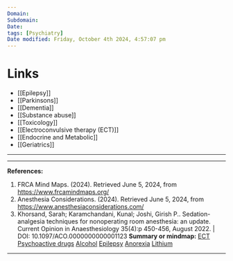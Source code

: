 ```yaml
---
Domain: 
Subdomain: 
Date:
tags: [Psychiatry]
Date modified: Friday, October 4th 2024, 4:57:07 pm
---
```


# Links
- [[Epilepsy]]
- [[Parkinsons]]
- [[Dementia]]
- [[Substance abuse]]
- [[Toxicology]]
- [[Electroconvulsive therapy (ECT)]]
- [[Endocrine and Metabolic]]
- [[Geriatrics]]

---

---
**References:**

1. FRCA Mind Maps. (2024). Retrieved June 5, 2024, from https://www.frcamindmaps.org/
2. Anesthesia Considerations. (2024). Retrieved June 5, 2024, from https://www.anesthesiaconsiderations.com/
3. Khorsand, Sarah; Karamchandani, Kunal; Joshi, Girish P.. Sedation-analgesia techniques for nonoperating room anesthesia: an update. Current Opinion in Anaesthesiology 35(4):p 450-456, August 2022. | DOI: 10.1097/ACO.0000000000001123
**Summary or mindmap:**
[ECT](https://frcamindmaps.org/mindmaps/patientconditions1/anaesthesiaforect/anaesthesiaforect.html)
[Psychoactive drugs](https://frcamindmaps.org/mindmaps/patientconditions1/anaesthesiaandpsychoactivedrugs/anaesthesiaandpsychoactivedrugs.html)
[Alcohol](https://frcamindmaps.org/mindmaps/patientconditions1/alcohol/alcohol.html)
[Epilepsy](https://frcamindmaps.org/patientconditions2/epilepsy/epilepsy.html)
[Anorexia](https://frcamindmaps.org/mindmaps/patientconditions1/anorexia/anorexia.html)
[Lithium](https://frcamindmaps.org/patientconditions2/lithium/lithium.html)

------------------------------------------------------------------------------------------------------------------------------------------------------------------------------------------------------------------------------
